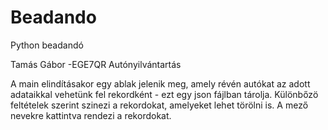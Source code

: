 # Beadando
Python beadandó 

Tamás Gábor -EGE7QR 
Autónyilvántartás

A main elindításakor egy ablak jelenik meg, amely révén autókat az adott adataikkal vehetünk fel rekordként - ezt egy json fájlban tárolja.
Különbőzö feltételek szerint szinezi a rekordokat, amelyeket lehet törölni is.
A mező nevekre kattintva rendezi a rekordokat.
